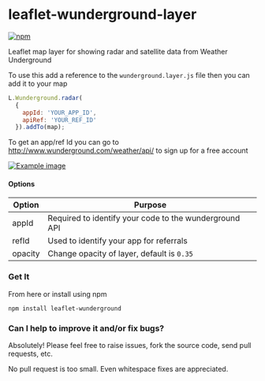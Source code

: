 # leaflet-wunderground-layer

[![npm](https://img.shields.io/npm/v/leaflet-wunderground.svg)](https://www.npmjs.com/package/leaflet-wunderground)

Leaflet map layer for showing radar and satellite data from Weather Underground

To use this add a reference to the `wunderground.layer.js` file then you can add it to your map

```js
L.Wunderground.radar(
  {
    appId: 'YOUR_APP_ID',
    apiRef: 'YOUR_REF_ID'
  }).addTo(map);
```

To get an app/ref Id you can go to http://www.wunderground.com/weather/api/ to sign up for a free account

[![Example image](https://github.com/davetimmins/leaflet-wunderground-layer/raw/master/example.png)](example)

#### Options

| Option  | Purpose |
| ------------- | ------------- |
| appId  | Required to identify your code to the wunderground API  |
| refId  | Used to identify your app for referrals  |
| opacity| Change opacity of layer, default is `0.35` |

### Get It

From here or install using npm

`npm install leaflet-wunderground`

### Can I help to improve it and/or fix bugs?

Absolutely! Please feel free to raise issues, fork the source code, send pull requests, etc.

No pull request is too small. Even whitespace fixes are appreciated.
